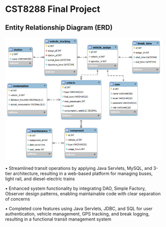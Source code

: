 # CST8288 Final Project

## Entity Relationship Diagram (ERD)

![ERD Diagram](documents/ERD/ptfms_erd.png)

•	Streamlined transit operations by applying Java Servlets, MySQL, and 3-tier architecture, resulting in a web-based platform for managing buses, light rail, and diesel-electric trains  

•	Enhanced system functionality by integrating DAO, Simple Factory, Observer design patterns, enabling maintainable code with clear separation of concerns

•	Completed core features using Java Servlets, JDBC, and SQL for user authentication, vehicle management, GPS tracking, and break logging, resulting in a functional transit management system
